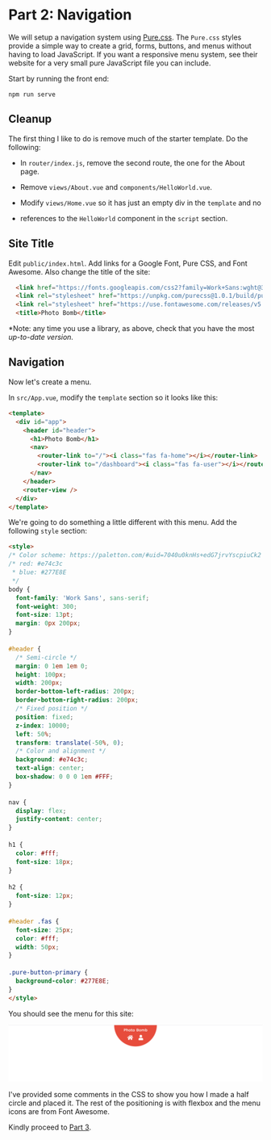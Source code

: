 # Part 2: Navigation

We will setup a navigation system using [Pure.css](https://purecss.io/).
The `Pure.css` styles provide a simple way to create a grid, forms, buttons,
and menus without having to load JavaScript. If you want a responsive menu
system, see their website for a very small pure JavaScript file you can include.

Start by running the front end:

```
npm run serve
```

## Cleanup

The first thing I like to do is remove much of the starter template. Do the
following:

* In `router/index.js`, remove the second route, the one for the About page.

* Remove `views/About.vue` and `components/HelloWorld.vue`.

* Modify `views/Home.vue` so it has just an empty div in the `template` and no
* references to the `HelloWorld` component in the `script` section.

## Site Title

Edit `public/index.html`. Add links for a Google Font, Pure CSS, and Font Awesome.
Also change the title of the site:

```html
  <link href="https://fonts.googleapis.com/css2?family=Work+Sans:wght@300;400&display=swap" rel="stylesheet">
  <link rel="stylesheet" href="https://unpkg.com/purecss@1.0.1/build/pure-min.css" integrity="sha384-oAOxQR6DkCoMliIh8yFnu25d7Eq/PHS21PClpwjOTeU2jRSq11vu66rf90/cZr47" crossorigin="anonymous">
  <link rel="stylesheet" href="https://use.fontawesome.com/releases/v5.13.0/css/all.css">
  <title>Photo Bomb</title>
```

*Note: any time you use a library, as above, check that you have the most
*up-to-date version.*

## Navigation

Now let's create a menu.

In `src/App.vue`, modify the `template` section so it looks like this:

```html
<template>
  <div id="app">
    <header id="header">
      <h1>Photo Bomb</h1>
      <nav>
        <router-link to="/"><i class="fas fa-home"></i></router-link>
        <router-link to="/dashboard"><i class="fas fa-user"></i></router-link>
      </nav>
    </header>
    <router-view />
  </div>
</template>
```

We're going to do something a little different with this menu. Add
the following `style` section:

```html
<style>
/* Color scheme: https://paletton.com/#uid=7040u0knHs+edG7jrvYscpiuCk2 */
/* red: #e74c3c
 * blue: #277E8E
 */
body {
  font-family: 'Work Sans', sans-serif;
  font-weight: 300;
  font-size: 13pt;
  margin: 0px 200px;
}

#header {
  /* Semi-circle */
  margin: 0 1em 1em 0;
  height: 100px;
  width: 200px;
  border-bottom-left-radius: 200px;
  border-bottom-right-radius: 200px;
  /* Fixed position */
  position: fixed;
  z-index: 10000;
  left: 50%;
  transform: translate(-50%, 0);
  /* Color and alignment */
  background: #e74c3c;
  text-align: center;
  box-shadow: 0 0 0 1em #FFF;
}

nav {
  display: flex;
  justify-content: center;
}

h1 {
  color: #fff;
  font-size: 18px;
}

h2 {
  font-size: 12px;
}

#header .fas {
  font-size: 25px;
  color: #fff;
  width: 50px;
}

.pure-button-primary {
  background-color: #277E8E;
}
</style>
```

You should see the menu for this site:

![menu](/screenshots/menu.png)

I've provided some comments in the CSS to show you how I made a half circle and placed it. The rest of the positioning is with flexbox and the menu icons are from Font Awesome.

Kindly proceed to [Part 3](/tutorials/part3.md).
